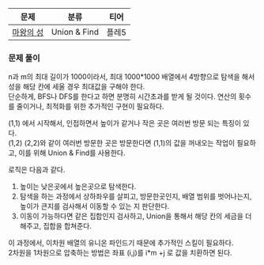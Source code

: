 
| 문제                                             | 분류           | 티어 |   
|------------------------------------------------|--------------|----|   
| [마왕의 성](https://www.acmicpc.net/problem/28083) | Union & Find | 플레5 |

### 문제 풀이

n과 m의 최대 길이가 1000이라서, 최대 1000*1000 배열에서 4방향으로 탐색을 해서 성을 해당 칸에 세울 경우 최대값을 구해야 한다.   
단순하게, BFS나 DFS를 한다고 하면 분명히 시간초과를 받게 될 것이다. 연산의 횟수를 줄이거나, 최적화를 위한 추가적인 구현이 필요하다.   

(1,1) 에서 시작해서, 인접하면서 높이가 같거나 작은 곳은 여러번 방문 되는 특징이 있다.    
(1,2) (2,2)와 같이 여러번 방문한 곳은 방문한다면 (1,1)의 값을 꺼내오는 작업이 필요하고, 이를 위해 Union & Find를 사용한다.   

로직은 다음과 같다.
1. 높이는 낮은곳에서 높은곳으로 탐색한다.
2. 탐색을 하는 과정에서 상하좌우를 살피고, 방문한곳인지, 배열 범위를 벗어나는지, 높이가 큰지를 검사해서 이동할 수 있는 지 판단한다.
3. 이동이 가능하다면 같은 집합인지 검사하고, Union을 통해서 해당 칸의 세금을 더해주고, 집합을 합쳐준다.

이 과정에서, 이차원 배열의 유니온 파인드기 때문에 추가적인 스킬이 필요하다.   
2차원을 1차원으로 압축하는 방법은 좌표 (i,j)를 i*m +j 로 값을 치환하면 된다.